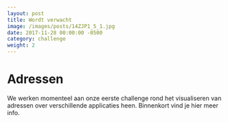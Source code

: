 ```yaml
---
layout: post                        
title: Wordt verwacht
image: /images/posts/14ZJP1_5_1.jpg
date: 2017-11-28 00:00:00 -0500
category: challenge
weight: 2
---
```


# Adressen

We werken momenteel aan onze eerste challenge rond het visualiseren van adressen over verschillende applicaties heen. Binnenkort vind je hier meer info.




 
